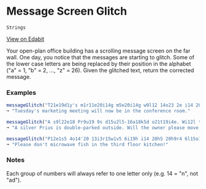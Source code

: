 # Message Screen Glitch

`Strings`

[View on Edabit](https://edabit.com/challenge/eqAbW3AJz7de6gTjr)

Your open-plan office building has a scrolling message screen on the far wall. One day, you notice that the messages are starting to glitch. Some of the lower case letters are being replaced by their position in the alphabet ("a" = 1, "b" = 2, ..., "z" = 26). Given the glitched text, return the corrected message.

### Examples

```js
messageGlitch("T21e19d1y's m1r11e20i14g m5e20i14g w9l12 14o23 2e i14 20h5 3o14f5r5n3e r15o13.")
➞ "Tuesday's marketing meeting will now be in the conference room."

messageGlitch("A s9l22e18 Pr9u19 9s d15u2l5-16a18k5d o21t19i4e. Wi12l t8e o23n5r p12e1s5 13o22e i20.")
➞ "A silver Prius is double-parked outside. Will the owner please move it."

messageGlitch("P12e1s5 4o14'20 13i3r15w1v5 6i19h i14 20h5 20h9r4 6l15o18 11i20c8e14!")
➞ "Please don't microwave fish in the third floor kitchen!"
```

### Notes

Each group of numbers will always refer to one letter only (e.g. 14 = "n", not "ad").
